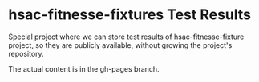 # hsac-fitnesse-fixtures Test Results

Special project where we can store test results of hsac-fitnesse-fixture project, so they are publicly available, without growing the project's repository.

The actual content is in the gh-pages branch.
